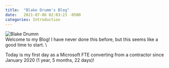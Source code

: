 ```yaml
---
title:  "Blake Drumm's Blog"
date:   2021-07-06 02:03:23 -0500
categories: Introduction
---
```

![Blake Drumm](https://avatars.githubusercontent.com/u/63755224?v=4) \
Welcome to my Blog! I have never done this before, but this seems like a good time to start. \

Today is my first day as a Microsoft FTE converting from a contractor since January 2020 (1 year, 5 months, 22 days)!

